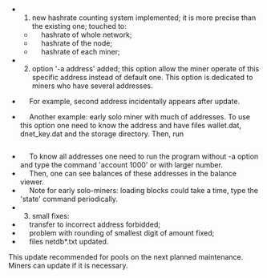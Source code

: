 - 1) new hashrate counting system implemented; it is more precise than the existing one;  touched to:
  - &emsp; hashrate of whole network;
  - &emsp; hashrate of the node;
  - &emsp; hashrate of each miner;

- 2) option '-a address' added; this option allow the miner operate of this specific address instead of default one.
This option is dedicated to miners who have several addresses.
- &emsp; For example, second address incidentally appears after update.
- &emsp; Another example: early solo miner with much of addresses. To use this option one need to know the address and have files wallet.dat, dnet_key.dat and the storage directory.
Then, run
```$ xdag -d -m N -a address pool:port
```
- &emsp; To know all addresses one need to run the program without -a option and type the command 'account 1000' or with larger number.
- &emsp; Then, one can see balances of these addresses in the balance viewer.
- &emsp; Note for early solo-miners: loading blocks could take a time, type the 'state' command periodically.
- 3) small fixes:
- &emsp; transfer to incorrect address forbidded;
- &emsp; problem with rounding of smallest digit of amount fixed;
- &emsp; files netdb*.txt updated.

This update recommended for pools on the next planned maintenance. Miners can update if it is necessary.
